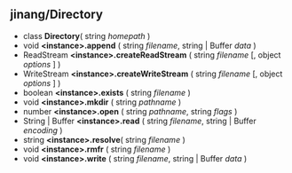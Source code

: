 ##	jinang/Directory

*   class           __Directory__( string *homepath* )
*   void            __\<instance\>.append__ ( string *filename*, string | Buffer *data* )
*   ReadStream      __\<instance\>.createReadStream__  ( string *filename* [, object *options* ] )
*   WriteStream     __\<instance\>.createWriteStream__ ( string *filename* [, object *options* ] )
*   boolean         __\<instance\>.exists__ ( string *filename* )
*   void            __\<instance\>.mkdir__  ( string *pathname* )
*   number          __\<instance\>.open__   ( string *pathname*, string *flags* )
*   String | Buffer __\<instance\>.read__   ( string *filename*, string | Buffer *encoding* )
*   string          __\<instance\>.resolve__( string *filename* )
*   void            __\<instance\>.rmfr__   ( string *filename* )
*   void            __\<instance\>.write__  ( string *filename*, string | Buffer *data* )
